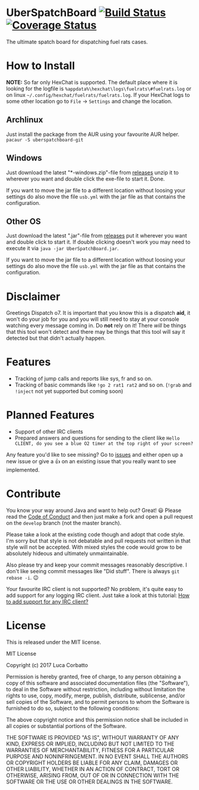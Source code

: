 # UberSpatchBoard [![Build Status](https://travis-ci.org/targodan/UberSpatchBoard.svg?branch=develop)](https://travis-ci.org/targodan/UberSpatchBoard) [![Coverage Status](https://coveralls.io/repos/github/targodan/UberSpatchBoard/badge.svg?branch=develop)](https://coveralls.io/github/targodan/UberSpatchBoard?branch=develop)

The ultimate spatch board for dispatching fuel rats cases.


# How to Install

**NOTE:** So far only HexChat is supported. The default place where it is looking for the logfile is `%appdata%\hexchat\logs\fuelrats\#fuelrats.log` or on linux `~/.config/hexchat/fuelrats/fuelrats.log`.
If your HexChat logs to some other location go to `File` -> `Settings` and change the location.

## Archlinux

Just install the package from the AUR using your favourite AUR helper. `pacaur -S uberspatchboard-git`

## Windows

Just download the latest "\*-windows.zip"-file from [releases](https://github.com/targodan/UberSpatchBoard/releases) unzip it to wherever you want and double click the exe-file to start it. Done.

If you want to move the jar file to a different location without loosing your settings do also move the file `usb.yml` with the jar file as that contains the configuration.

## Other OS

Just download the latest ".jar"-file from [releases](https://github.com/targodan/UberSpatchBoard/releases) put it wherever you want and double click to start it. If double clicking doesn't work you may need to execute it via `java -jar UberSpatchBoard.jar`.

If you want to move the jar file to a different location without loosing your settings do also move the file `usb.yml` with the jar file as that contains the configuration.

# Disclaimer

Greetings Dispatch o7. It is important that you know this is a dispatch **aid**, it won't do your job for you and you will still need to stay at your console watching every message coming in.
Do **not** rely on it!
There *will* be things that this tool won't detect and there may be things that this tool will say it detected but that didn't actually happen.

# Features

- Tracking of jump calls and reports like sys, fr and so on.
- Tracking of basic commands like `!go 2 rat1 rat2` and so on. (`!grab` and `!inject` not yet supported but coming soon)

# Planned Features

- Support of other IRC clients
- Prepared answers and questions for sending to the client like `Hello CLIENT, do you see a blue O2 timer at the top right of your screen?`

Any feature you'd like to see missing? Go to [issues](https://github.com/targodan/UberSpatchBoard/issues) and either open up a new issue or give a :+1: on an existing issue that you really want to see implemented.

# Contribute

You know your way around Java and want to help out? Great! :smiley:
Please read the [Code of Conduct](CODE_OF_CONDUCT.md) and then just make a fork and open a pull request on the `develop` branch (not the master branch).

Please take a look at the existing code though and adopt that code style.
I'm sorry but that style is not debatable and pull requests not written in that style will not be accepted.
With mixed styles the code would grow to be absolutely hideous and ultimately unmaintainable.

Also please try and keep your commit messages reasonably descriptive.
I don't like seeing commit messages like "Did stuff".
There is always `git rebase -i`. :wink:

Your favourite IRC client is not supported? No problem, it's quite easy to add support for any logging IRC client. Just take a look at this tutorial: [How to add support for any IRC client?](https://github.com/targodan/UberSpatchBoard/wiki/How-to-add-support-for-any-IRC-client%3F)

# License

This is released under the MIT license.

MIT License

Copyright (c) 2017 Luca Corbatto

Permission is hereby granted, free of charge, to any person obtaining a copy
of this software and associated documentation files (the "Software"), to deal
in the Software without restriction, including without limitation the rights
to use, copy, modify, merge, publish, distribute, sublicense, and/or sell
copies of the Software, and to permit persons to whom the Software is
furnished to do so, subject to the following conditions:

The above copyright notice and this permission notice shall be included in all
copies or substantial portions of the Software.

THE SOFTWARE IS PROVIDED "AS IS", WITHOUT WARRANTY OF ANY KIND, EXPRESS OR
IMPLIED, INCLUDING BUT NOT LIMITED TO THE WARRANTIES OF MERCHANTABILITY,
FITNESS FOR A PARTICULAR PURPOSE AND NONINFRINGEMENT. IN NO EVENT SHALL THE
AUTHORS OR COPYRIGHT HOLDERS BE LIABLE FOR ANY CLAIM, DAMAGES OR OTHER
LIABILITY, WHETHER IN AN ACTION OF CONTRACT, TORT OR OTHERWISE, ARISING FROM,
OUT OF OR IN CONNECTION WITH THE SOFTWARE OR THE USE OR OTHER DEALINGS IN THE
SOFTWARE.
